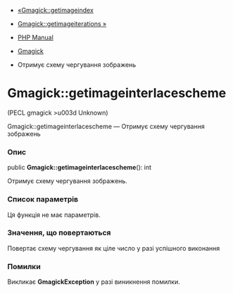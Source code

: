 - [«Gmagick::getimageindex](gmagick.getimageindex.md)
- [Gmagick::getimageiterations »](gmagick.getimageiterations.md)

- [PHP Manual](index.md)
- [Gmagick](class.gmagick.md)
- Отримує схему чергування зображень

# Gmagick::getimageinterlacescheme

(PECL gmagick \>u003d Unknown)

Gmagick::getimageinterlacescheme — Отримує схему чергування
зображень

### Опис

public **Gmagick::getimageinterlacescheme**(): int

Отримує схему чергування зображень.

### Список параметрів

Ця функція не має параметрів.

### Значення, що повертаються

Повертає схему чергування як ціле число у разі успішного
виконання

### Помилки

Викликає **GmagickException** у разі виникнення помилки.
